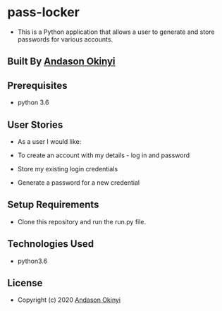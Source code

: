 # pass-locker
* This is a Python application that allows a user to generate and store passwords for various accounts.

## Built By [Andason Okinyi](https://github.com/opanga77/)

## Prerequisites
* python 3.6

## User Stories
* As a user I would like:

* To create an account with my details - log in and password
* Store my existing login credentials
* Generate a password for a new credential
## Setup Requirements
* Clone this repository and run the run.py file.

## Technologies Used
* python3.6


## License

* Copyright (c) 2020 [Andason Okinyi](https://github.com/opanga77/)
